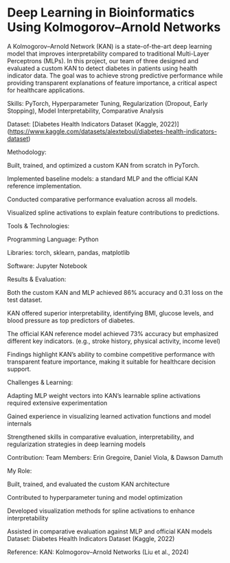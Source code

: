 # Deep Learning in Bioinformatics Using Kolmogorov–Arnold Networks

A Kolmogorov–Arnold Network (KAN) is a state-of-the-art deep learning model that improves interpretability compared to traditional Multi-Layer Perceptrons (MLPs). In this project, our team of three designed and evaluated a custom KAN to detect diabetes in patients using health indicator data. The goal was to achieve strong predictive performance while providing transparent explanations of feature importance, a critical aspect for healthcare applications.

Skills:
PyTorch, Hyperparameter Tuning, Regularization (Dropout, Early Stopping), Model Interpretability, Comparative Analysis

Dataset:
[Diabetes Health Indicators Dataset (Kaggle, 2022)] (https://www.kaggle.com/datasets/alexteboul/diabetes-health-indicators-dataset)

Methodology:

Built, trained, and optimized a custom KAN from scratch in PyTorch.

Implemented baseline models: a standard MLP and the official KAN reference implementation.

Conducted comparative performance evaluation across all models.

Visualized spline activations to explain feature contributions to predictions.

Tools & Technologies:

Programming Language: Python

Libraries: torch, sklearn, pandas, matplotlib

Software: Jupyter Notebook

Results & Evaluation:

Both the custom KAN and MLP achieved 86% accuracy and 0.31 loss on the test dataset.

KAN offered superior interpretability, identifying BMI, glucose levels, and blood pressure as top predictors of diabetes.

The official KAN reference model achieved 73% accuracy but emphasized different key indicators. (e.g., stroke history, physical activity, income level)

Findings highlight KAN’s ability to combine competitive performance with transparent feature importance, making it suitable for healthcare decision support.

Challenges & Learning:

Adapting MLP weight vectors into KAN’s learnable spline activations required extensive experimentation

Gained experience in visualizing learned activation functions and model internals

Strengthened skills in comparative evaluation, interpretability, and regularization strategies in deep learning models

Contribution:
Team Members: Erin Gregoire, Daniel Viola, & Dawson Damuth

My Role:

Built, trained, and evaluated the custom KAN architecture

Contributed to hyperparameter tuning and model optimization

Developed visualization methods for spline activations to enhance interpretability

Assisted in comparative evaluation against MLP and official KAN models
Dataset: Diabetes Health Indicators Dataset (Kaggle, 2022)

Reference: KAN: Kolmogorov–Arnold Networks (Liu et al., 2024)
 

